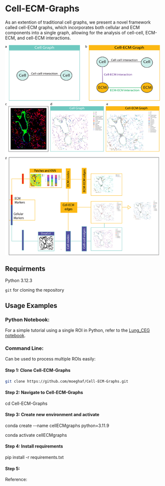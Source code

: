 # Cell-ECM-Graphs

As an extention of traditional cell graphs, we present a novel framework called cell-ECM graphs, which incorporates both cellular and ECM components into a single graph, allowing for the analysis of cell-cell, ECM-ECM, and cell-ECM interactions. 


![Method Overview](Figure_1.png)

## Requirments
Python 3.12.3

`git` for cloning the repository

## Usage Examples
### Python Notebook: 
For a simple tutorial using a single ROI in Python, refer to the [Lung_CEG notebook](tutorial/Lung_single_ROI.ipynb).

### Command Line:  
Can be used to process multiple ROIs easily:

#### Step 1: Clone Cell-ECM-Graphs
```bash
git clone https://github.com/moeghaf/Cell-ECM-Graphs.git
```

#### Step 2: Navigate to Cell-ECM-Graphs
cd Cell-ECM-Graphs

#### Step 3: Create new environment and activate 
conda create --name cellECMgraphs python=3.11.9

conda activate cellECMgraphs 

#### Step 4: Install requirements 
pip install -r requirements.txt

#### Step 5: 

Reference: 
